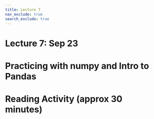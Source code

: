 ```yaml
---
title: Lecture 7
nav_exclude: true
search_exclude: true
---
```


   
# Lecture 7: Sep 23

# Practicing with numpy and Intro to Pandas

# Reading Activity (approx 30 minutes)

